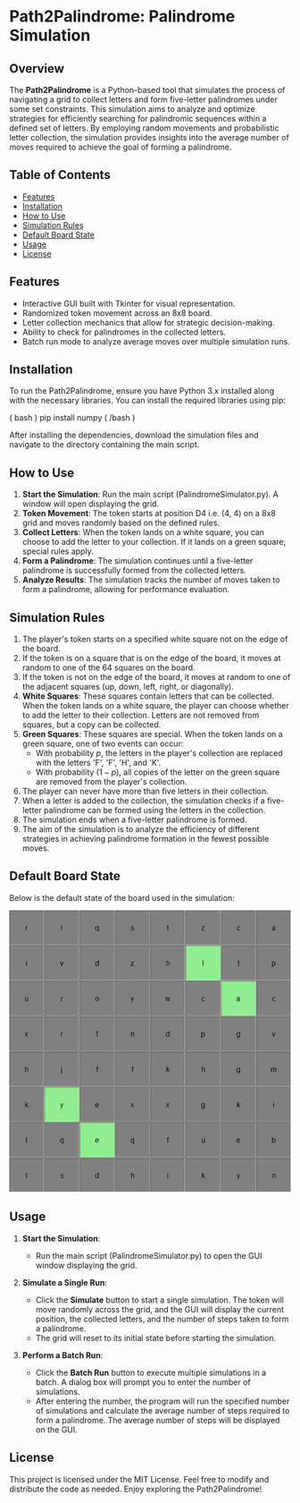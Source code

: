 # Path2Palindrome: Palindrome Simulation

## Overview

The **Path2Palindrome** is a Python-based tool that simulates the process of navigating a grid to collect letters and form five-letter palindromes under some set constraints. This simulation aims to analyze and optimize strategies for efficiently searching for palindromic sequences within a defined set of letters. By employing random movements and probabilistic letter collection, the simulation provides insights into the average number of moves required to achieve the goal of forming a palindrome.

## Table of Contents

- [Features](#features)
- [Installation](#installation)
- [How to Use](#how-to-use)
- [Simulation Rules](#simulation-rules)
- [Default Board State](#default-board-state)
- [Usage](#usage)
- [License](#license)

## Features

- Interactive GUI built with Tkinter for visual representation.
- Randomized token movement across an 8x8 board.
- Letter collection mechanics that allow for strategic decision-making.
- Ability to check for palindromes in the collected letters.
- Batch run mode to analyze average moves over multiple simulation runs.

## Installation

To run the Path2Palindrome, ensure you have Python 3.x installed along with the necessary libraries. You can install the required libraries using pip:

( bash )
pip install numpy
( /bash )

After installing the dependencies, download the simulation files and navigate to the directory containing the main script.

## How to Use

1. **Start the Simulation**: Run the main script (PalindromeSimulator.py). A window will open displaying the grid.
2. **Token Movement**: The token starts at position D4 i.e. (4, 4) on a 8x8 grid and moves randomly based on the defined rules.
3. **Collect Letters**: When the token lands on a white square, you can choose to add the letter to your collection. If it lands on a green square, special rules apply.
4. **Form a Palindrome**: The simulation continues until a five-letter palindrome is successfully formed from the collected letters.
5. **Analyze Results**: The simulation tracks the number of moves taken to form a palindrome, allowing for performance evaluation.

## Simulation Rules

1. The player's token starts on a specified white square not on the edge of the board.
2. If the token is on a square that is on the edge of the board, it moves at random to one of the 64 squares on the board.
3. If the token is not on the edge of the board, it moves at random to one of the adjacent squares (up, down, left, right, or diagonally).
4. **White Squares**: These squares contain letters that can be collected. When the token lands on a white square, the player can choose whether to add the letter to their collection. Letters are not removed from squares, but a copy can be collected.
5. **Green Squares**: These squares are special. When the token lands on a green square, one of two events can occur:
   - With probability $p$, the letters in the player's collection are replaced with the letters 'F', 'F', 'H', and 'K'.
   - With probability $(1 - p)$, all copies of the letter on the green square are removed from the player's collection.
6. The player can never have more than five letters in their collection.
7. When a letter is added to the collection, the simulation checks if a five-letter palindrome can be formed using the letters in the collection.
8. The simulation ends when a five-letter palindrome is formed.
9. The aim of the simulation is to analyze the efficiency of different strategies in achieving palindrome formation in the fewest possible moves.

## Default Board State

Below is the default state of the board used in the simulation:

<p align="center">
  <img src="images/default_board.png" alt="Default Board State" />
</p>

## Usage

1. **Start the Simulation**:
   - Run the main script (PalindromeSimulator.py) to open the GUI window displaying the grid.

2. **Simulate a Single Run**:
   - Click the **Simulate** button to start a single simulation. The token will move randomly across the grid, and the GUI will display the current position, the collected letters, and the number of steps taken to form a palindrome.
   - The grid will reset to its initial state before starting the simulation.

3. **Perform a Batch Run**:
   - Click the **Batch Run** button to execute multiple simulations in a batch. A dialog box will prompt you to enter the number of simulations.
   - After entering the number, the program will run the specified number of simulations and calculate the average number of steps required to form a palindrome. The average number of steps will be displayed on the GUI.

## License

This project is licensed under the MIT License. Feel free to modify and distribute the code as needed. Enjoy exploring the Path2Palindrome!